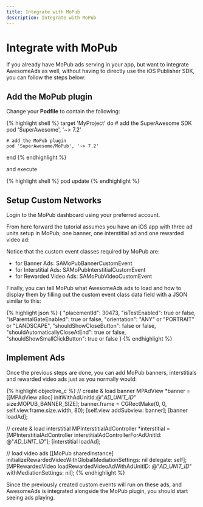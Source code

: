```yaml
---
title: Integrate with MoPub
description: Integrate with MoPub
---
```


# Integrate with MoPub

If you already have MoPub ads serving in your app, but want to integrate AwesomeAds as well, without having to directly use the iOS Publisher SDK, you can follow the steps below:

## Add the MoPub plugin

Change your <strong>Podfile</strong> to contain the following:

{% highlight shell %}
target 'MyProject' do
    # add the SuperAwesome SDK
    pod 'SuperAwesome', '~> 7.2'

    # add the MoPub plugin
    pod 'SuperAwesome/MoPub', '~> 7.2'
end
{% endhighlight %}

and execute

{% highlight shell %}
pod update
{% endhighlight %}

## Setup Custom Networks

Login to the MoPub dashboard using your preferred account.

From here forward the tutorial assumes you have an iOS app with three ad units setup in MoPub; one banner, one interstitial ad and one rewarded video ad:

Notice that the custom event classes required by MoPub are:
 - for Banner Ads: SAMoPubBannerCustomEvent
 - for Interstitial Ads: SAMoPubInterstitialCustomEvent
 - for Rewarded Video Ads: SAMoPubVideoCustomEvent

Finally, you can tell MoPub what AwesomeAds ads to load and how to display them by filling out the custom event class data field with a JSON similar to this:

{% highlight json %}
{
    "placementId": 30473,
    "isTestEnabled": true or false,
    "isParentalGateEnabled": true or false,
    "orientation": "ANY" or "PORTRAIT" or "LANDSCAPE",
    "shouldShowCloseButton": false or false,
    "shouldAutomaticallyCloseAtEnd": true or false,
    "shouldShowSmallClickButton": true or false
}
{% endhighlight %}

## Implement Ads

Once the previous steps are done, you can add MoPub banners, interstitials and rewarded video ads just as you normally would:

{% highlight objective_c %}
// create & load banner
MPAdView *banner = [[MPAdView alloc] initWithAdUnitId:@"_AD_UNIT_ID_"
        size:MOPUB_BANNER_SIZE];
banner.frame = CGRectMake(0, 0, self.view.frame.size.width, 80);
[self.view addSubview: banner];
[banner loadAd];

// create & load interstitial
MPInterstitialAdController *interstitial =
        [MPInterstitialAdController interstitialAdControllerForAdUnitId: @"_AD_UNIT_ID_"];
[interstitial loadAd];

// load video ads
[[MoPub sharedInstance]
        initializeRewardedVideoWithGlobalMediationSettings: nil
        delegate: self];
[MPRewardedVideo
        loadRewardedVideoAdWithAdUnitID: @"_AD_UNIT_ID_"
        withMediationSettings: nil];
{% endhighlight %}

Since the previously created custom events will run on these ads, and AwesomeAds is integrated alongside the MoPub plugin, you should start seeing ads playing.